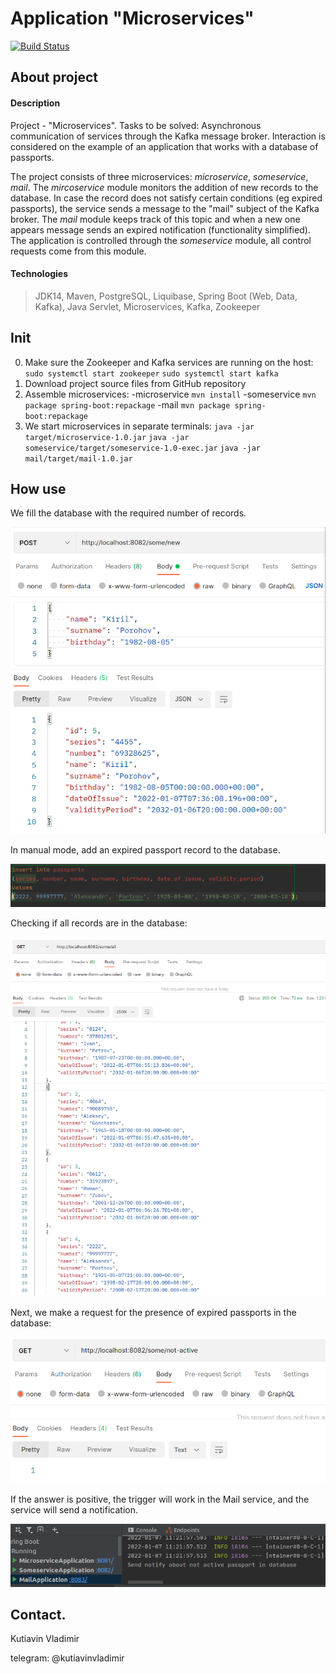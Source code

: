 # Application "Microservices"
[![Build Status](https://app.travis-ci.com/kva-devops/microservice.svg?branch=master)](https://app.travis-ci.com/kva-devops/microservice)

## About project
#### Description
Project - "Microservices".
Tasks to be solved:
Asynchronous communication of services through the Kafka message broker.
Interaction is considered on the example of an application that works with a database of passports.

The project consists of three microservices: *microservice*, *someservice*, *mail*.
The *mircoservice* module monitors the addition of new records to the database. In case the record does not satisfy
certain conditions (eg expired passports), the service sends a message to the "mail" subject of the Kafka broker.
The *mail* module keeps track of this topic and when a new one appears
message sends an expired notification (functionality simplified).
The application is controlled through the *someservice* module, all control requests come from this module.

#### Technologies
>JDK14, Maven, PostgreSQL, Liquibase, Spring Boot (Web, Data, Kafka), Java Servlet, Microservices, Kafka, Zookeeper

## Init 
0. Make sure the Zookeeper and Kafka services are running on the host:
`sudo systemctl start zookeeper`
`sudo systemctl start kafka`
1. Download project source files from GitHub repository
2. Assemble microservices: 
    -microservice `mvn install`
    -someservice `mvn package spring-boot:repackage`
    -mail `mvn package spring-boot:repackage`
3. We start microservices in separate terminals:
    `java -jar target/microservice-1.0.jar`
    `java -jar someservice/target/someservice-1.0-exec.jar`
    `java -jar mail/target/mail-1.0.jar`

## How use
We fill the database with the required number of records.

![addItems](images/Selection_203.png)

In manual mode, add an expired passport record to the database.

![addCustomItems](images/Selection_204.png)

Checking if all records are in the database:

![checkAllItems](images/Selection_205.png)

Next, we make a request for the presence of expired passports in the database:

![checkNotActive](images/Selection_206.png)

If the answer is positive, the trigger will work in the Mail service, and the service will send a notification.

![viewResult](images/Selection_207.png) 

## Contact.

Kutiavin Vladimir

telegram: @kutiavinvladimir